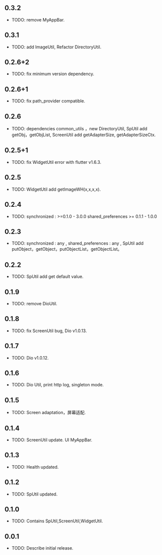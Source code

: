 ## 0.3.2

* TODO: remove MyAppBar.

## 0.3.1

* TODO: add ImageUtil, Refactor DirectoryUtil.

## 0.2.6+2

* TODO: fix minimum version dependency.

## 0.2.6+1

* TODO: fix path_provider compatible.

## 0.2.6

* TODO: dependencies common_utils ，new DirectoryUtil, SpUtil add getObj，getObjList, ScreenUtil add getAdapterSize, getAdapterSizeCtx.

## 0.2.5+1

* TODO: fix WidgetUtil error with flutter v1.6.3.

## 0.2.5

* TODO: WidgetUtil add getImageWH(x,x,x,x).

## 0.2.4

* TODO: synchronized : >=0.1.0 - 3.0.0 shared_preferences >= 0.1.1 - 1.0.0

## 0.2.3

* TODO: synchronized : any , shared_preferences : any , SpUtil add putObject，getObject，putObjectList，getObjectList。

## 0.2.2

* TODO: SpUtil add get default value.

## 0.1.9

* TODO: remove DioUtil.

## 0.1.8

* TODO: fix ScreenUtil bug, Dio v1.0.13.

## 0.1.7

* TODO: Dio v1.0.12.

## 0.1.6

* TODO: Dio Util, print http log, singleton mode.

## 0.1.5

* TODO: Screen adaptation，屏幕适配.

## 0.1.4

* TODO: ScreenUtil update. UI MyAppBar.

## 0.1.3

* TODO: Health updated.

## 0.1.2

* TODO: SpUtil updated.

## 0.1.0

* TODO: Contains SpUtil,ScreenUtil,WidgetUtil.

## 0.0.1

* TODO: Describe initial release.
